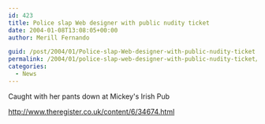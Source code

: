 ```yaml
---
id: 423
title: Police slap Web designer with public nudity ticket
date: 2004-01-08T13:08:05+00:00
author: Merill Fernando

guid: /post/2004/01/Police-slap-Web-designer-with-public-nudity-ticket.aspx
permalink: /2004/01/police-slap-web-designer-with-public-nudity-ticket/
categories:
  - News
---
```

<body xmlns="http://www.w3.org/1999/xhtml">
    <div class="Section1">
        <p class="MsoNormal">
            Caught with her pants down at Mickey's Irish Pub
        </p>
        <p class="MsoNormal">
            <a href="http://www.theregister.co.uk/content/6/34674.html">http://www.theregister.co.uk/content/6/34674.html</a>
        </p>
        <p class="MsoNormal">
            &#160;
        </p>
    </div>
</body>